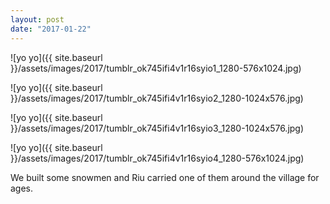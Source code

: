 ```yaml
---
layout: post
date: "2017-01-22"
---
```


![yo yo]({{ site.baseurl }}/assets/images/2017/tumblr_ok745ifi4v1r16syio1_1280-576x1024.jpg)

![yo yo]({{ site.baseurl }}/assets/images/2017/tumblr_ok745ifi4v1r16syio2_1280-1024x576.jpg)

![yo yo]({{ site.baseurl }}/assets/images/2017/tumblr_ok745ifi4v1r16syio3_1280-1024x576.jpg)

![yo yo]({{ site.baseurl }}/assets/images/2017/tumblr_ok745ifi4v1r16syio4_1280-576x1024.jpg)

We built some snowmen and Riu carried one of them around the village for ages.
